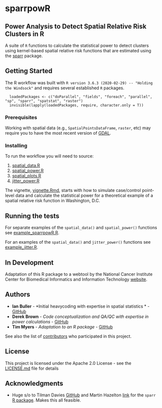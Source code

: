 # sparrpowR

## Power Analysis to Detect Spatial Relative Risk Clusters in R

A suite of `R` functions to calculate the statistical power to detect clusters using kernel-based spatial relative risk functions that are estimated using the  [sparr](https://cran.r-project.org/web/packages/sparr/index.html) package.

## Getting Started

The R workflow was built with `R version 3.6.3 (2020-02-29) -- "Holding the Windsock"` and requires several established `R` packages. 

```
  loadedPackages <- c("doParallel", "fields", "foreach", "parallel", "sp", "sparr", "spatstat", "raster")
  invisible(lapply(loadedPackages, require, character.only = T))
```

### Prerequisites

Working with spatial data (e.g., `SpatialPointsDataFrame`, `raster`, etc) may require you to have the most recent version of [GDAL](https://trac.osgeo.org/gdal/wiki/BuildingOnMac). 

### Installing

To run the workflow you will need to source:

1. [spatial_data.R](https://github.com/idblr/sparrpowR/blob/master/code/R_functions/spatial_data.R)
2. [spatial_power.R](https://github.com/idblr/sparrpowR/blob/master/code/R_functions/spatial_power.R)
3. [spatial_plots.R](https://github.com/idblr/sparrpowR/blob/master/code/R_functions/spatial_plots.R)
4. [jitter_power.R](https://github.com/idblr/sparrpowR/blob/master/code/R_functions/jitter_power.R)

The vignette, [vignette.Rmd](https://github.com/idblr/sparrpowR/blob/master/code/Rmd/vignette.Rmd), starts with how to simulate case/control point-level data and calculate the statistical power for a theoretical example of a spatial relative risk function in Washington, D.C.

## Running the tests

For separate examples of the `spatial_data()` and `spatial_power()` functions see [example_sparrpowR.R](https://github.com/idblr/sparrpowR/blob/master/code/example_sparrpowR.R).

For an examples of the `spatial_data()` and `jitter_power()` functions see [example_jitter.R](https://github.com/idblr/sparrpowR/blob/master/code/example_jitter.R).

## In Development

Adaptation of this R package to a webtool by the National Cancer Institute Center for Biomedical Informatics and Information Technology [website](https://datascience.cancer.gov/).

## Authors

* **Ian Buller** - *Initial heavycoding with expertise in spatial statistics * - [GitHub](https://github.com/idblr)
* **Derek Brown** - *Code conceptualization and QA/QC with expertise in power calculations* - [GitHub](https://github.com/derekbrown12)
* **Tim Myers** - *Adaptation to an R package* - [GitHub](https://github.com/timyers)

See also the list of [contributors](https://github.com/idblr/sparrpowR/graphs/contributors) who participated in this project.

## License

This project is licensed under the Apache 2.0 License - see the [LICENSE.md](https://github.com/idblr/sparrpowR/blob/master/LICENSE) file for details

## Acknowledgments

* Huge s/o to Tilman Davies [GitHub](https://github.com/tilmandavies) and Martin Hazelton [link](https://www.stats.otago.ac.nz/?people=martin_hazelton) for the `sparr` [R package](https://github.com/cran/sparr). Makes this all feasible.